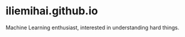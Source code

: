 iliemihai.github.io
=====================
Machine Learning enthusiast, interested in understanding hard things.
